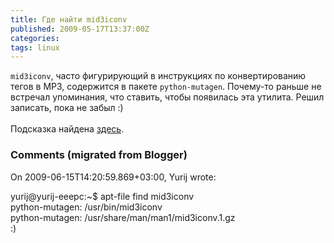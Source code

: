 ```yaml
---
title: Где найти mid3iconv
published: 2009-05-17T13:37:00Z
categories: 
tags: linux
---
```


<code>mid3iconv</code>, часто фигурирующий в инструкциях по конвертированию тегов в MP3, содержится в пакете <code>python-mutagen</code>. Почему-то раньше не встречал упоминания, что ставить, чтобы появилась эта утилита. Решил записать, пока не забыл :)<br /><br />Подсказка найдена <a href="http://takeworld.blogspot.com/2009/05/id3-cp1251.html">здесь</a>.

<h3 id='hakyll-convert-comments-title'>Comments (migrated from Blogger)</h3>
<div class='hakyll-convert-comment'>
<p class='hakyll-convert-comment-date'>On 2009-06-15T14:20:59.869+03:00, Yurij wrote:</p>
<p class='hakyll-convert-comment-body'>
yurij@yurij-eeepc:~$ apt-file find mid3iconv<br />python-mutagen: /usr/bin/mid3iconv<br />python-mutagen: /usr/share/man/man1/mid3iconv.1.gz<br />:)
</p>
</div>



